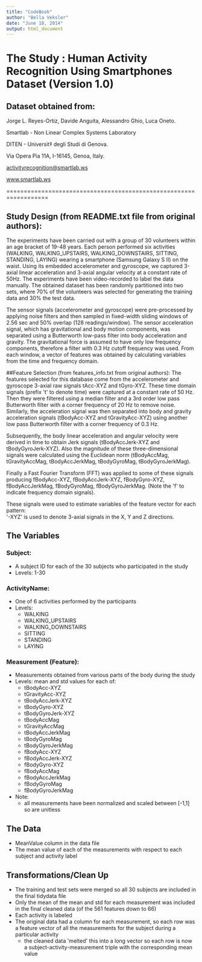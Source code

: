 ```yaml
---
title: "CodeBook"
author: "Bella Veksler"
date: "June 18, 2014"
output: html_document
---
```

# The Study : Human Activity Recognition Using Smartphones Dataset (Version 1.0)

## Dataset obtained from: 
Jorge L. Reyes-Ortiz, Davide Anguita, Alessandro Ghio, Luca Oneto.

Smartlab - Non Linear Complex Systems Laboratory

DITEN - Universit‡ degli Studi di Genova.

Via Opera Pia 11A, I-16145, Genoa, Italy.

activityrecognition@smartlab.ws 

www.smartlab.ws

==================================================================

## Study Design (from README.txt file from original authors):

The experiments have been carried out with a group of 30 volunteers within an age bracket of 19-48 years. Each person performed six activities (WALKING, WALKING_UPSTAIRS, WALKING_DOWNSTAIRS, SITTING, STANDING, LAYING) wearing a smartphone (Samsung Galaxy S II) on the waist. Using its embedded accelerometer and gyroscope, we captured 3-axial linear acceleration and 3-axial angular velocity at a constant rate of 50Hz. The experiments have been video-recorded to label the data manually. The obtained dataset has been randomly partitioned into two sets, where 70% of the volunteers was selected for generating the training data and 30% the test data. 

The sensor signals (accelerometer and gyroscope) were pre-processed by applying noise filters and then sampled in fixed-width sliding windows of 2.56 sec and 50% overlap (128 readings/window). The sensor acceleration signal, which has gravitational and body motion components, was separated using a Butterworth low-pass filter into body acceleration and gravity. The gravitational force is assumed to have only low frequency components, therefore a filter with 0.3 Hz cutoff frequency was used. From each window, a vector of features was obtained by calculating variables from the time and frequency domain.


##Feature Selection (from features_info.txt from original authors):
The features selected for this database come from the accelerometer and gyroscope 3-axial raw signals tAcc-XYZ and tGyro-XYZ. These time domain signals (prefix 't' to denote time) were captured at a constant rate of 50 Hz. Then they were filtered using a median filter and a 3rd order low pass Butterworth filter with a corner frequency of 20 Hz to remove noise. Similarly, the acceleration signal was then separated into body and gravity acceleration signals (tBodyAcc-XYZ and tGravityAcc-XYZ) using another low pass Butterworth filter with a corner frequency of 0.3 Hz. 

Subsequently, the body linear acceleration and angular velocity were derived in time to obtain Jerk signals (tBodyAccJerk-XYZ and tBodyGyroJerk-XYZ). Also the magnitude of these three-dimensional signals were calculated using the Euclidean norm (tBodyAccMag, tGravityAccMag, tBodyAccJerkMag, tBodyGyroMag, tBodyGyroJerkMag). 

Finally a Fast Fourier Transform (FFT) was applied to some of these signals producing fBodyAcc-XYZ, fBodyAccJerk-XYZ, fBodyGyro-XYZ, fBodyAccJerkMag, fBodyGyroMag, fBodyGyroJerkMag. (Note the 'f' to indicate frequency domain signals). 

These signals were used to estimate variables of the feature vector for each pattern:  
'-XYZ' is used to denote 3-axial signals in the X, Y and Z directions.

## The Variables
### Subject: 
* A subject ID for each of the 30 subjects who participated in the study
* Levels: 1-30

### ActivityName: 
* One of 6 activities performed by the participants
* Levels: 
    + WALKING
    + WALKING_UPSTAIRS
    + WALKING_DOWNSTAIRS
    + SITTING
    + STANDING
    + LAYING

### Measurement (Feature): 
* Measurements obtained from various parts of the body during the study
* Levels: mean and std values for each of: 
    + tBodyAcc-XYZ
    + tGravityAcc-XYZ
    + tBodyAccJerk-XYZ
    + tBodyGyro-XYZ
    + tBodyGyroJerk-XYZ
    + tBodyAccMag
    + tGravityAccMag
    + tBodyAccJerkMag
    + tBodyGyroMag
    + tBodyGyroJerkMag
    + fBodyAcc-XYZ
    + fBodyAccJerk-XYZ
    + fBodyGyro-XYZ
    + fBodyAccMag
    + fBodyAccJerkMag
    + fBodyGyroMag
    + fBodyGyroJerkMag
* Note: 
    + all measurements have been normalized and scaled between [-1,1] so are unitless


## The Data
* MeanValue column in the data file
* The mean value of each of the measurements with respect to each subject and activity label


## Transformations/Clean Up
* The training and test sets were merged so all 30 subjects are included in the final tidydata file
* Only the mean of the mean and std for each measurement was included in the final cleaned data (of the 561 features down to 66)
* Each activity is labeled 
* The original data had a column for each measurement, so each row was a feature vector of all the measurements for the subject during a particular activity
    + the cleaned data 'melted' this into a long vector so each row is now a subject-activity-measurement triple with the corresponding mean value
